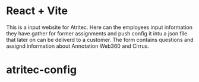 # React + Vite
This is a input website for Atritec. Here can the employees input information they have gather for former assignments 
and push config it intu a json file that later on can be deliverd to a customer. The form contains questions and assignd information about Annotation Web360 and Cirrus. 
# atritec-config
